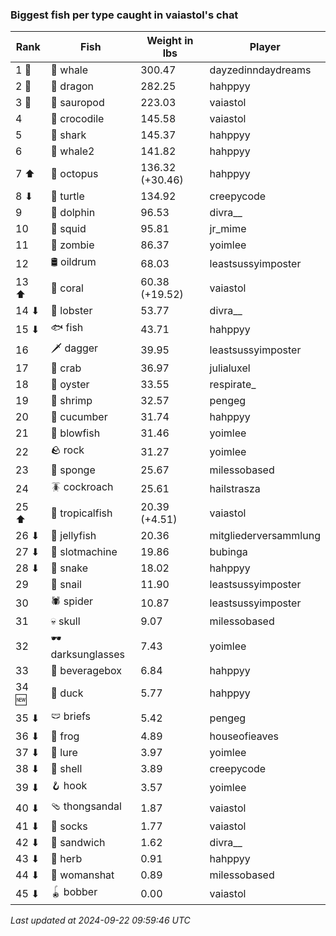 ### Biggest fish per type caught in vaiastol's chat
| Rank | Fish | Weight in lbs | Player |
|------|--------|-----------|---------|
| 1 🥇  | 🐳 whale | 300.47 | dayzedinndaydreams |
| 2 🥈  | 🐉 dragon | 282.25 | hahppyy |
| 3 🥉  | 🦕 sauropod | 223.03 | vaiastol |
| 4  | 🐊 crocodile | 145.58 | vaiastol |
| 5  | 🦈 shark | 145.37 | hahppyy |
| 6  | 🐋 whale2 | 141.82 | hahppyy |
| 7 ⬆ | 🐙 octopus | 136.32 (+30.46) | hahppyy |
| 8 ⬇ | 🐢 turtle | 134.92 | creepycode |
| 9  | 🐬 dolphin | 96.53 | divra__ |
| 10  | 🦑 squid | 95.81 | jr_mime |
| 11  | 🧟 zombie | 86.37 | yoimlee |
| 12  | 🛢️ oildrum | 68.03 | leastsussyimposter |
| 13 ⬆ | 🪸 coral | 60.38 (+19.52) | vaiastol |
| 14 ⬇ | 🦞 lobster | 53.77 | divra__ |
| 15 ⬇ | 🐟 fish | 43.71 | hahppyy |
| 16  | 🗡️ dagger | 39.95 | leastsussyimposter |
| 17  | 🦀 crab | 36.97 | julialuxel |
| 18  | 🦪 oyster | 33.55 | respirate_ |
| 19  | 🦐 shrimp | 32.57 | pengeg |
| 20  | 🥒 cucumber | 31.74 | hahppyy |
| 21  | 🐡 blowfish | 31.46 | yoimlee |
| 22  | 🪨 rock | 31.27 | yoimlee |
| 23  | 🧽 sponge | 25.67 | milessobased |
| 24  | 🪳 cockroach | 25.61 | hailstrasza |
| 25 ⬆ | 🐠 tropicalfish | 20.39 (+4.51) | vaiastol |
| 26 ⬇ | 🪼 jellyfish | 20.36 | mitgliederversammlung |
| 27 ⬇ | 🎰 slotmachine | 19.86 | bubinga |
| 28 ⬇ | 🐍 snake | 18.02 | hahppyy |
| 29  | 🐌 snail | 11.90 | leastsussyimposter |
| 30  | 🕷️ spider | 10.87 | leastsussyimposter |
| 31  | 💀 skull | 9.07 | milessobased |
| 32  | 🕶️ darksunglasses | 7.43 | yoimlee |
| 33  | 🧃 beveragebox | 6.84 | hahppyy |
| 34 🆕 | 🦆 duck | 5.77 | hahppyy |
| 35 ⬇ | 🩲 briefs | 5.42 | pengeg |
| 36 ⬇ | 🐸 frog | 4.89 | houseofieaves |
| 37 ⬇ | 🎏 lure | 3.97 | yoimlee |
| 38 ⬇ | 🐚 shell | 3.89 | creepycode |
| 39 ⬇ | 🪝 hook | 3.57 | yoimlee |
| 40 ⬇ | 🩴 thongsandal | 1.87 | vaiastol |
| 41 ⬇ | 🧦 socks | 1.77 | vaiastol |
| 42 ⬇ | 🥪 sandwich | 1.62 | divra__ |
| 43 ⬇ | 🌿 herb | 0.91 | hahppyy |
| 44 ⬇ | 👒 womanshat | 0.89 | milessobased |
| 45 ⬇ | 🪀 bobber | 0.00 | vaiastol |

_Last updated at 2024-09-22 09:59:46 UTC_